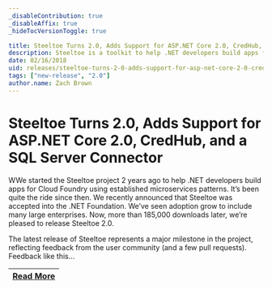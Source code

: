 ```yaml
---
_disableContribution: true
_disableAffix: true
_hideTocVersionToggle: true

title: Steeltoe Turns 2.0, Adds Support for ASP.NET Core 2.0, CredHub, and a SQL Server Connector
description: Steeltoe is a toolkit to help .NET developers build apps for Cloud Foundry using established microservices patterns.
date: 02/16/2018
uid: releases/steeltoe-turns-2-0-adds-support-for-asp-net-core-2-0-credhub-and-a-sql-server-connector
tags: ["new-release", "2.0"]
author.name: Zach Brown
---
```


# Steeltoe Turns 2.0, Adds Support for ASP.NET Core 2.0, CredHub, and a SQL Server Connector

WWe started the Steeltoe project 2 years ago to help .NET developers build apps for Cloud Foundry using established microservices patterns. It’s been quite the ride since then. We recently announced that Steeltoe was accepted into the .NET Foundation. We’ve seen adoption grow to include many large enterprises. Now, more than 185,000 downloads later, we’re pleased to release Steeltoe 2.0.

The latest release of Steeltoe represents a major milestone in the project, reflecting feedback from the user community (and a few pull requests). Feedback like this...

| [Read More](https://tanzu.vmware.com/content/blog/steeltoe-turns-2-0-adds-support-for-asp-net-core-2-0-credhub-and-a-sql-server-connector) |
|:---:|
